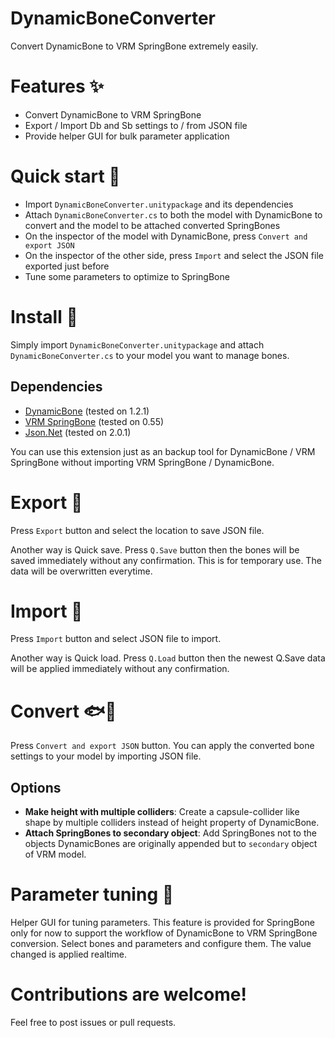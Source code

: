 # DynamicBoneConverter

Convert DynamicBone to VRM SpringBone extremely easily.


# Features ✨

- Convert DynamicBone to VRM SpringBone
- Export / Import Db and Sb settings to / from JSON file
- Provide helper GUI for bulk parameter application


# Quick start 🚀

- Import `DynamicBoneConverter.unitypackage` and its dependencies
- Attach `DynamicBoneConverter.cs` to both the model with DynamicBone to convert and the model to be attached converted SpringBones
- On the inspector of the model with DynamicBone, press `Convert and export JSON`
- On the inspector of the other side, press `Import` and select the JSON file exported just before
- Tune some parameters to optimize to SpringBone


# Install 🎁

Simply import `DynamicBoneConverter.unitypackage` and attach `DynamicBoneConverter.cs` to your model you want to manage bones.


## Dependencies

- [DynamicBone](https://assetstore.unity.com/packages/tools/animation/dynamic-bone-16743) (tested on 1.2.1)
- [VRM SpringBone](https://github.com/vrm-c/UniVRM/releases) (tested on 0.55)
- [Json.Net](https://assetstore.unity.com/packages/tools/input-management/json-net-for-unity-11347?locale=ja-JP) (tested on 2.0.1)

You can use this extension just as an backup tool for DynamicBone / VRM SpringBone without importing VRM SpringBone / DynamicBone.


# Export 🚛

Press `Export` button and select the location to save JSON file.

Another way is Quick save. Press `Q.Save` button then the bones will be saved immediately without any confirmation. This is for temporary use. The data will be overwritten everytime.


# Import 🚢

Press `Import` button and select JSON file to import.

Another way is Quick load. Press `Q.Load` button then the newest Q.Save data will be applied immediately without any confirmation.


# Convert 🐟🍣

Press `Convert and export JSON` button. You can apply the converted bone settings to your model by importing JSON file.


## Options

- **Make height with multiple colliders**: Create a capsule-collider like shape by multiple colliders instead of height property of DynamicBone.
- **Attach SpringBones to secondary object**: Add SpringBones not to the objects DynamicBones are originally appended but to `secondary` object of VRM model.


# Parameter tuning 🧂

Helper GUI for tuning parameters. This feature is provided for SpringBone only for now to support the workflow of DynamicBone to VRM SpringBone conversion. Select bones and parameters and configure them. The value changed is applied realtime.


# Contributions are welcome!

Feel free to post issues or pull requests.


